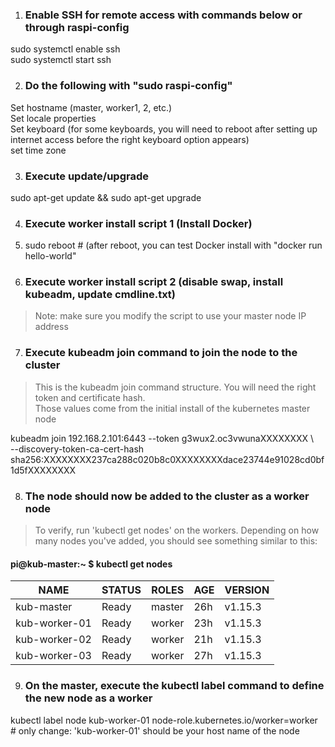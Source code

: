 1. ### Enable SSH for remote access with commands below or through raspi-config
sudo systemctl enable ssh  
sudo systemctl start ssh  
  
  
2. ### Do the following with "sudo raspi-config"  
Set hostname (master, worker1, 2, etc.)  
Set locale properties  
Set keyboard (for some keyboards, you will need to reboot after setting up internet access before the right keyboard option appears)  
set time zone  
  
  
3. ### Execute update/upgrade  
sudo apt-get update && sudo apt-get upgrade  
  
4. ### Execute worker install script 1 (Install Docker)

5. sudo reboot # (after reboot, you can test Docker install with "docker run hello-world"
 
6. ### Execute worker install script 2 (disable swap, install kubeadm, update cmdline.txt)
> Note: make sure you modify the script to use your master node IP address
   
7. ### Execute kubeadm join command to join the node to the cluster
> This is the kubeadm join command structure.  You will need the right token and certificate hash.  
> Those values come from the initial install of the kubernetes master node 

kubeadm join 192.168.2.101:6443 --token g3wux2.oc3vwunaXXXXXXXX \  
    --discovery-token-ca-cert-hash sha256:XXXXXXXX237ca288c020b8c0XXXXXXXXdace23744e91028cd0bf1d5fXXXXXXXX  
    
8. ### The node should now be added to the cluster as a worker node
> To verify, run 'kubectl get nodes' on the workers.  Depending on how many nodes you've added, you should see something similar to this:
#### pi@kub-master:~ $ kubectl get nodes
| NAME       | STATUS | ROLES  | AGE | VERSION |
| ---------- | ------ | ------ | --- | ------- |
| kub-master    | Ready  | master | 26h | v1.15.3 |
| kub-worker-01 | Ready  | worker | 23h | v1.15.3 |
| kub-worker-02 | Ready  | worker | 21h | v1.15.3 |
| kub-worker-03 | Ready  | worker | 27h | v1.15.3 |

9. ### On the master, execute the kubectl label command to define the new node as a worker
kubectl label node kub-worker-01 node-role.kubernetes.io/worker=worker # only change: 'kub-worker-01' should be your host name of the node
